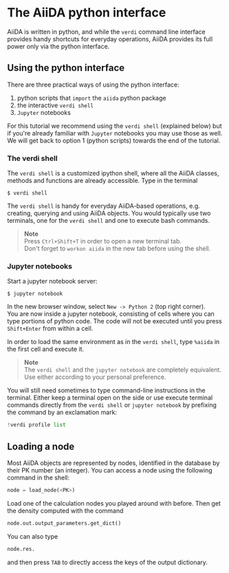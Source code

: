# The AiiDA python interface

AiiDA is written in python, and while the `verdi` command line interface
provides handy shortcuts for everyday operations, AiiDA provides its
full power only via the python interface.

## Using the python interface

There are three practical ways of using the python interface:

 1. python scripts that `import` the `aiida` python package
 2. the interactive `verdi shell`
 3. `Jupyter` notebooks 

For this tutorial we recommend using the `verdi shell` (explained below)
but if you're already familiar with `Jupyter` notebooks you may use those as well.
We will get back to option 1 (python scripts) towards the end of the tutorial.

### The verdi shell

The `verdi shell` is a customized ipython shell, where all the AiiDA classes,
methods and functions are already accessible. Type in the terminal

```terminal
$ verdi shell
```

The `verdi shell` is handy for everyday AiiDA-based operations, e.g. creating,
querying and using AiiDA objects.
You would typically use two terminals, one for the
`verdi shell` and one to execute bash commands.

> **Note**  
> Press `Ctrl+Shift+T` in order to open a new terminal tab.  
> Don't forget to `workon aiida` in the new tab before using the shell.

### Jupyter notebooks

Start a jupyter notebook server:

```terminal
$ jupyter notebook
```

In the new browser window, select `New -> Python 2` (top right corner).  
You are now inside a jupyter notebook, consisting of cells where you can type
portions of python code. The code will not be executed until you press
`Shift+Enter` from within a cell. 

In order to load the same environment as in the `verdi shell`, type `%aiida`
in the first cell and execute it. 

> **Note**  
> The `verdi shell` and the `jupyter notebook` are completely equivalent. 
> Use either according to your personal preference.

You will still need sometimes to type command-line instructions in
the terminal.
Either keep a terminal open on the side or use execute terminal commands
directly from the `verdi shell` or `jupyter notebook` by prefixing the 
command by an exclamation mark:

```python
!verdi profile list
```

## Loading a node

Most AiiDA objects are represented by nodes, identified in the database
by their PK number (an integer). You can access a node using the following
command in the shell:

```python
node = load_node(<PK>)
```

Load one of the calculation nodes you played around with before.
Then get the density computed with the command

```python
node.out.output_parameters.get_dict()
```

You can also type

```python
node.res.
```

and then press `TAB` to directly access the keys of the output dictionary.

